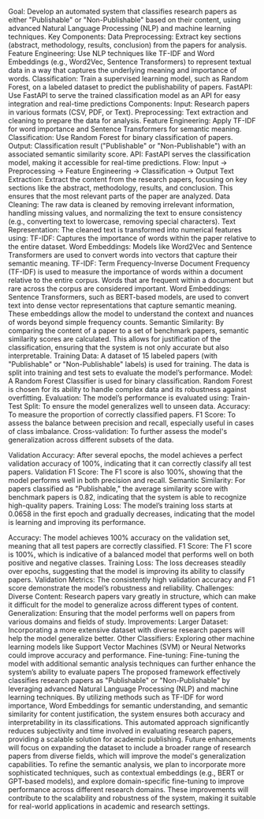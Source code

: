 Goal: Develop an automated system that classifies research papers as either "Publishable" or "Non-Publishable" based on their content, using advanced Natural Language Processing (NLP) and machine learning techniques.
Key Components:
Data Preprocessing: Extract key sections (abstract, methodology, results, conclusion) from the papers for analysis.
Feature Engineering: Use NLP techniques like TF-IDF and Word Embeddings (e.g., Word2Vec, Sentence Transformers) to represent textual data in a way that captures the underlying meaning and importance of words.
Classification: Train a supervised learning model, such as Random Forest, on a labeled dataset to predict the publishability of papers.
FastAPI: Use FastAPI to serve the trained classification model as an API for easy integration and real-time predictions
Components:
Input: Research papers in various formats (CSV, PDF, or Text).
Preprocessing: Text extraction and cleaning to prepare the data for analysis.
Feature Engineering: Apply TF-IDF for word importance and Sentence Transformers for semantic meaning.
Classification: Use Random Forest for binary classification of papers.
Output: Classification result ("Publishable" or "Non-Publishable") with an associated semantic similarity score.
API: FastAPI serves the classification model, making it accessible for real-time predictions.
Flow:
Input → Preprocessing → Feature Engineering → Classification → Output
Text Extraction: Extract the content from the research papers, focusing on key sections like the abstract, methodology, results, and conclusion. This ensures that the most relevant parts of the paper are analyzed.
Data Cleaning: The raw data is cleaned by removing irrelevant information, handling missing values, and normalizing the text to ensure consistency (e.g., converting text to lowercase, removing special characters).
Text Representation: The cleaned text is transformed into numerical features using:
TF-IDF: Captures the importance of words within the paper relative to the entire dataset.
Word Embeddings: Models like Word2Vec and Sentence Transformers are used to convert words into vectors that capture their semantic meaning.
TF-IDF: Term Frequency-Inverse Document Frequency (TF-IDF) is used to measure the importance of words within a document relative to the entire corpus. Words that are frequent within a document but rare across the corpus are considered important.
Word Embeddings: Sentence Transformers, such as BERT-based models, are used to convert text into dense vector representations that capture semantic meaning. These embeddings allow the model to understand the context and nuances of words beyond simple frequency counts.
Semantic Similarity: By comparing the content of a paper to a set of benchmark papers, semantic similarity scores are calculated. This allows for justification of the classification, ensuring that the system is not only accurate but also interpretable.
Training Data: A dataset of 15 labeled papers (with "Publishable" or "Non-Publishable" labels) is used for training. The data is split into training and test sets to evaluate the model’s performance.
Model: A Random Forest Classifier is used for binary classification. Random Forest is chosen for its ability to handle complex data and its robustness against overfitting.
Evaluation: The model’s performance is evaluated using:
Train-Test Split: To ensure the model generalizes well to unseen data.
Accuracy: To measure the proportion of correctly classified papers.
F1 Score: To assess the balance between precision and recall, especially useful in cases of class imbalance.
Cross-validation: To further assess the model's generalization across different subsets of the data.

Validation Accuracy: After several epochs, the model achieves a perfect validation accuracy of 100%, indicating that it can correctly classify all test papers.
Validation F1 Score: The F1 score is also 100%, showing that the model performs well in both precision and recall.
Semantic Similarity: For papers classified as "Publishable," the average similarity score with benchmark papers is 0.82, indicating that the system is able to recognize high-quality papers.
Training Loss: The model’s training loss starts at 0.0658 in the first epoch and gradually decreases, indicating that the model is learning and improving its performance.

Accuracy: The model achieves 100% accuracy on the validation set, meaning that all test papers are correctly classified.
F1 Score: The F1 score is 100%, which is indicative of a balanced model that performs well on both positive and negative classes.
Training Loss: The loss decreases steadily over epochs, suggesting that the model is improving its ability to classify papers.
Validation Metrics: The consistently high validation accuracy and F1 score demonstrate the model’s robustness and reliability.
Challenges:
Diverse Content: Research papers vary greatly in structure, which can make it difficult for the model to generalize across different types of content.
Generalization: Ensuring that the model performs well on papers from various domains and fields of study.
Improvements:
Larger Dataset: Incorporating a more extensive dataset with diverse research papers will help the model generalize better.
Other Classifiers: Exploring other machine learning models like Support Vector Machines (SVM) or Neural Networks could improve accuracy and performance.
Fine-tuning: Fine-tuning the model with additional semantic analysis techniques can further enhance the system’s ability to evaluate papers
The proposed framework effectively classifies research papers as "Publishable" or "Non-Publishable" by leveraging advanced Natural Language Processing (NLP) and machine learning techniques. By utilizing methods such as TF-IDF for word importance, Word Embeddings for semantic understanding, and semantic similarity for content justification, the system ensures both accuracy and interpretability in its classifications. This automated approach significantly reduces subjectivity and time involved in evaluating research papers, providing a scalable solution for academic publishing.
Future enhancements will focus on expanding the dataset to include a broader range of research papers from diverse fields, which will improve the model's generalization capabilities. To refine the semantic analysis, we plan to incorporate more sophisticated techniques, such as contextual embeddings (e.g., BERT or GPT-based models), and explore domain-specific fine-tuning to improve performance across different research domains. These improvements will contribute to the scalability and robustness of the system, making it suitable for real-world applications in academic and research settings.


